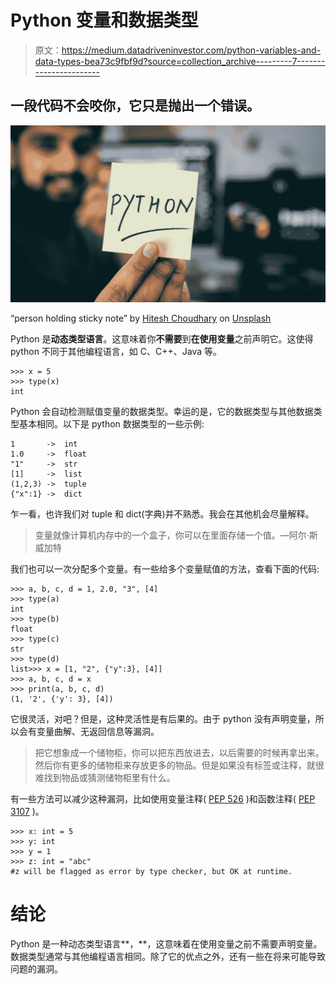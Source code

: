 # Python 变量和数据类型

> 原文：<https://medium.datadriveninvestor.com/python-variables-and-data-types-bea73c9fbf9d?source=collection_archive---------7----------------------->

## 一段代码不会咬你，它只是抛出一个错误。

![](img/80c48d00b02c6911e2a1cdbe3f855749.png)

“person holding sticky note” by [Hitesh Choudhary](https://unsplash.com/@hiteshchoudhary?utm_source=medium&utm_medium=referral) on [Unsplash](https://unsplash.com?utm_source=medium&utm_medium=referral)

Python 是**动态类型语言**。这意味着你**不需要**到**在使用变量**之前声明它。这使得 python 不同于其他编程语言，如 C、C++、Java 等。

```
>>> x = 5
>>> type(x)
int
```

Python 会自动检测赋值变量的数据类型。幸运的是，它的数据类型与其他数据类型基本相同。以下是 python 数据类型的一些示例:

```
1       ->  int
1.0     ->  float
"1"     ->  str
[1]     ->  list
(1,2,3) ->  tuple
{"x":1} ->  dict
```

乍一看，也许我们对 tuple 和 dict(字典)并不熟悉。我会在其他机会尽量解释。

> 变量就像计算机内存中的一个盒子，你可以在里面存储一个值。—阿尔·斯威加特

我们也可以一次分配多个变量。有一些给多个变量赋值的方法，查看下面的代码:

```
>>> a, b, c, d = 1, 2.0, "3", [4]
>>> type(a)
int
>>> type(b)
float
>>> type(c)
str
>>> type(d)
list>>> x = [1, "2", {"y":3}, [4]]
>>> a, b, c, d = x
>>> print(a, b, c, d)
(1, '2', {'y': 3}, [4])
```

它很灵活，对吧？但是，这种灵活性是有后果的。由于 python 没有声明变量，所以会有变量曲解、无返回信息等漏洞。

> 把它想象成一个储物柜，你可以把东西放进去，以后需要的时候再拿出来。然后你有更多的储物柜来存放更多的物品。但是如果没有标签或注释，就很难找到物品或猜测储物柜里有什么。

有一些方法可以减少这种漏洞，比如使用变量注释( [PEP 526](https://www.python.org/dev/peps/pep-0526/) )和函数注释( [PEP 3107](https://www.python.org/dev/peps/pep-3107/) )。

```
>>> x: int = 5
>>> y: int
>>> y = 1
>>> z: int = "abc" 
#z will be flagged as error by type checker, but OK at runtime.
```

# 结论

Python 是一种动态类型语言**，**，这意味着在使用变量之前不需要声明变量。数据类型通常与其他编程语言相同。除了它的优点之外，还有一些在将来可能导致问题的漏洞。